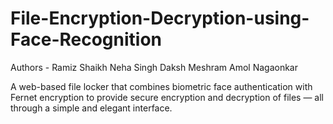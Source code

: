 # File-Encryption-Decryption-using-Face-Recognition
Authors -
Ramiz Shaikh
Neha Singh
Daksh Meshram
Amol Nagaonkar

A web-based file locker that combines biometric face authentication with Fernet encryption to provide secure encryption and decryption of files — all through a simple and elegant interface.




